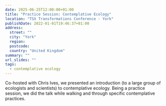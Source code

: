 ```yaml
---
date: 2025-06-25T12:00:00+01:00
title: "Practice Session: Contemplative Ecology"
location: "TSX Transformations Conference - York"
publishDate: 2022-01-01T19:46:37+01:00
address:
  street: ""
  city: "York"
  region:
  postcode:
  country: "United Kingdom"
summary: ""
url_slides: ""
tags:
  - contemplative ecology
---
```


Co-hosted with Chris Ives, we presented an introduction (to a large group of ecologists and scientists) to contemplative ecology. Being a practice session, we did the talk while walking and through specific contemplative practices.